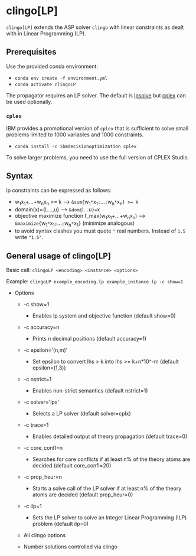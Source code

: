 # clingo[LP]  

`clingo[LP]` extends the ASP solver `clingo` with linear constraints as dealt with in Linear Programming (LP).

## Prerequisites

Use the provided conda environment:

+ `conda env create -f environment.yml`
+ `conda activate clingoLP`

The propagator requires an LP solver. The default is [lpsolve](https://sourceforge.net/projects/lpsolve/) but [cplex](https://www.ibm.com/support/knowledgecenter/SSSA5P_12.7.0/ilog.odms.cplex.help/CPLEX/GettingStarted/topics/set_up/Python_setup.html) can be used optionally.

### `cplex`

IBM provides a promotional version of `cplex` that is sufficient to solve small problems limited to 1000 variables and 1000 constraints.

+ `conda install -c ibmdecisionoptimization cplex`

To solve larger problems, you need to use the full version of CPLEX Studio.

## Syntax

lp constraints can be expressed as follows:

+ w<sub>1</sub>x<sub>1</sub>+...+w<sub>n</sub>x<sub>n</sub> >= k --> `&sum{`w<sub>1</sub>`*`x<sub>1</sub>`;`...`;`w<sub>n</sub>`*`x<sub>n</sub>`} >= `k
+ domain(x)={l,...,u} --> `&dom{`l`..`u`}=`x
+ objective maximize function f_max(w<sub>1</sub>x<sub>1</sub>+...+w<sub>n</sub>x<sub>n</sub>) --> `&maximize{`w<sub>1</sub>`*`x<sub>1</sub>`;`...`;`w<sub>n</sub>`*`x<sub>1</sub>`}` (minimize analogous)
+ to avoid syntax clashes you must quote `"` real numbers. Instead of `1.5` write `"1.5"`.

## General usage of clingo[LP]

Basic call:
`clingoLP <encoding> <instance> <options>`

Example:
`clingoLP example_encoding.lp example_instance.lp -c show=1`

+ Options
  + -c show=1
    + Enables lp system and objective function (default show=0)
  + -c accuracy=n
    + Prints n decimal positions (default accuracy=1)
  + -c epsilon='(n,m)'
    + Set epsilon to convert lhs > k into lhs >= k+n*10^-m (default epsilon=(1,3))
  + -c nstrict=1
    + Enables non-strict semantics (default nstrict=1)
  + -c solver='lps'
    + Selects a LP solver (default solver=cplx)
  + -c trace=1
    + Enables detailed output of theory propagation (default trace=0)
  + -c core_confl=n
    + Searches for core conflicts if at least n% of the theory atoms are decided (default core_confl=20)
  + -c prop_heur=n
    + Starts a solve call of the LP solver if at least n% of the theory atoms are decided (default prop_heur=0)
  + -c ilp=1
    + Sets the LP solver to solve an Integer Linear Programming (ILP) problem (default ilp=0)
  
  + All clingo options
  + Number solutions controlled via clingo
